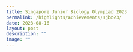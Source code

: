 ```yaml
---
title: Singapore Junior Biology Olympiad 2023
permalink: /highlights/achievements/sjbo23/
date: 2023-08-16
layout: post
description: ""
image: ""
---
```

